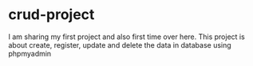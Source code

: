 # crud-project
I am sharing my first project and also first time over here. This project is about create, register, update and delete the data in database using phpmyadmin
